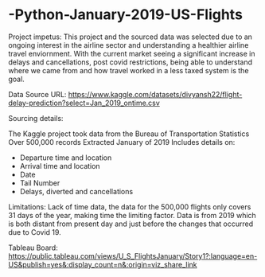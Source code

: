 # -Python-January-2019-US-Flights

Project impetus: This project and the sourced data was selected due to an ongoing interest in the airline sector and understanding a healthier airline travel enviornment. 
With the current market seeing a significant increase in delays and cancellations, post covid restrictions, being able to understand where we came from and how travel worked in a less taxed system is the goal.

Data Source URL: https://www.kaggle.com/datasets/divyansh22/flight-delay-prediction?select=Jan_2019_ontime.csv

Sourcing details:

The Kaggle project took data from the Bureau of Transportation Statistics
Over 500,000 records
 Extracted January of 2019
 Includes details on: 
- Departure time and location
- Arrival time and location
- Date
- Tail Number
- Delays, diverted and cancellations

Limitations:
Lack of time data, the data for the 500,000 flights only covers 31 days of the year, making time the limiting factor.
Data is from 2019 which is both distant from present day and just before the changes that occurred due to Covid 19. 

Tableau Board: https://public.tableau.com/views/U_S_FlightsJanuary/Story1?:language=en-US&publish=yes&:display_count=n&:origin=viz_share_link
